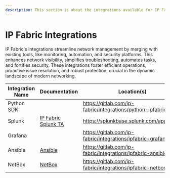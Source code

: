 ```yaml
---
description: This section is about the integrations available for IP Fabric
---
```


# IP Fabric Integrations

IP Fabric's integrations streamline network management by merging with existing tools, like monitoring, automation, and security platforms. This enhances network visibility, simplifies troubleshooting, automates tasks, and fortifies security. These integrations foster efficient operations, proactive issue resolution, and robust protection, crucial in the dynamic landscape of modern networking.

| Integration Name | Documentation                                                 | Location(s)                                                  |
| ---------------- | ------------------------------------------------------------- | ------------------------------------------------------------ |
| Python SDK       |                                                               | <https://gitlab.com/ip-fabric/integrations/python-ipfabric>  |
| Splunk           | [IP Fabric Splunk TA](splunk/index.md)                        | <https://splunkbase.splunk.com/app/6707>                     |
| Grafana          |                                                               | <https://gitlab.com/ip-fabric/integrations/ipfabric-grafana> |
| Ansible          | [Ansible](https://ipfabric-ansible.readthedocs.io/en/latest/) | <https://gitlab.com/ip-fabric/integrations/ipfabric-ansible> |
| NetBox           | [NetBox](netbox-plugin/index.md)                              | <https://gitlab.com/ip-fabric/integrations/ipfabric-netbox>  |
